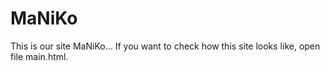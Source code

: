 # MaNiKo

This is our site MaNiKo... If you want to check how this site looks like, open file main.html.
